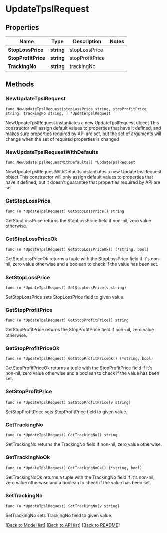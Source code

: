 # UpdateTpslRequest

## Properties

Name | Type | Description | Notes
------------ | ------------- | ------------- | -------------
**StopLossPrice** | **string** | stopLossPrice | 
**StopProfitPrice** | **string** | stopProfitPrice | 
**TrackingNo** | **string** | trackingNo | 

## Methods

### NewUpdateTpslRequest

`func NewUpdateTpslRequest(stopLossPrice string, stopProfitPrice string, trackingNo string, ) *UpdateTpslRequest`

NewUpdateTpslRequest instantiates a new UpdateTpslRequest object
This constructor will assign default values to properties that have it defined,
and makes sure properties required by API are set, but the set of arguments
will change when the set of required properties is changed

### NewUpdateTpslRequestWithDefaults

`func NewUpdateTpslRequestWithDefaults() *UpdateTpslRequest`

NewUpdateTpslRequestWithDefaults instantiates a new UpdateTpslRequest object
This constructor will only assign default values to properties that have it defined,
but it doesn't guarantee that properties required by API are set

### GetStopLossPrice

`func (o *UpdateTpslRequest) GetStopLossPrice() string`

GetStopLossPrice returns the StopLossPrice field if non-nil, zero value otherwise.

### GetStopLossPriceOk

`func (o *UpdateTpslRequest) GetStopLossPriceOk() (*string, bool)`

GetStopLossPriceOk returns a tuple with the StopLossPrice field if it's non-nil, zero value otherwise
and a boolean to check if the value has been set.

### SetStopLossPrice

`func (o *UpdateTpslRequest) SetStopLossPrice(v string)`

SetStopLossPrice sets StopLossPrice field to given value.


### GetStopProfitPrice

`func (o *UpdateTpslRequest) GetStopProfitPrice() string`

GetStopProfitPrice returns the StopProfitPrice field if non-nil, zero value otherwise.

### GetStopProfitPriceOk

`func (o *UpdateTpslRequest) GetStopProfitPriceOk() (*string, bool)`

GetStopProfitPriceOk returns a tuple with the StopProfitPrice field if it's non-nil, zero value otherwise
and a boolean to check if the value has been set.

### SetStopProfitPrice

`func (o *UpdateTpslRequest) SetStopProfitPrice(v string)`

SetStopProfitPrice sets StopProfitPrice field to given value.


### GetTrackingNo

`func (o *UpdateTpslRequest) GetTrackingNo() string`

GetTrackingNo returns the TrackingNo field if non-nil, zero value otherwise.

### GetTrackingNoOk

`func (o *UpdateTpslRequest) GetTrackingNoOk() (*string, bool)`

GetTrackingNoOk returns a tuple with the TrackingNo field if it's non-nil, zero value otherwise
and a boolean to check if the value has been set.

### SetTrackingNo

`func (o *UpdateTpslRequest) SetTrackingNo(v string)`

SetTrackingNo sets TrackingNo field to given value.



[[Back to Model list]](../README.md#documentation-for-models) [[Back to API list]](../README.md#documentation-for-api-endpoints) [[Back to README]](../README.md)


